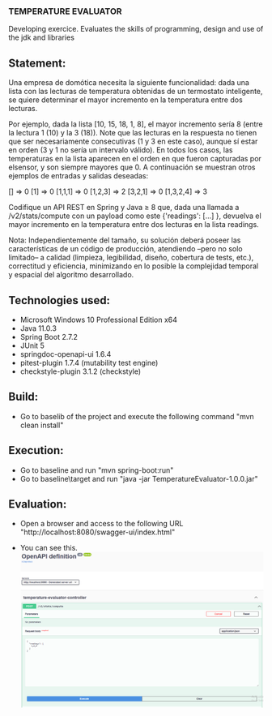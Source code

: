### TEMPERATURE EVALUATOR

Developing exercice. Evaluates the skills of programming, design and use of the jdk and libraries

## Statement:

Una empresa de domótica necesita la siguiente funcionalidad: dada una lista con las lecturas de temperatura
obtenidas de un termostato inteligente, se quiere determinar el mayor incremento en la temperatura entre dos 
lecturas.

Por ejemplo, dada la lista [10, 15, 18, 1, 8], el mayor incremento sería 8 (entre la lectura 1 (10) y la 3 (18)). 
Note que las lecturas en la respuesta no tienen que ser necesariamente consecutivas (1 y 3 en este caso), 
aunque sí estar en orden (3 y 1 no sería un intervalo válido). En todos los casos, las temperaturas en la lista 
aparecen en el orden en que fueron capturadas por elsensor, y son siempre mayores que 0. A continuación se 
muestran otros ejemplos de entradas y salidas deseadas:

[] => 0 [1] => 0 [1,1,1] => 0 [1,2,3] => 2 [3,2,1] => 0 [1,3,2,4] => 3

Codifique un API REST en Spring y Java ≥ 8 que, dada una llamada a /v2/stats/compute con un payload
como este {'readings': [...] }, devuelva el mayor incremento en la temperatura entre dos lecturas en la 
lista readings.

Nota: Independientemente del tamaño, su solución deberá poseer las características de un código de 
producción, atendiendo –pero no solo limitado– a calidad (limpieza, legibilidad, diseño, cobertura de tests, 
etc.), correctitud y eficiencia, minimizando en lo posible la complejidad temporal y espacial del algoritmo 
desarrollado.

## Technologies used:

- Microsoft Windows 10 Professional Edition x64
- Java 11.0.3
- Spring Boot 2.7.2
- JUnit 5
- springdoc-openapi-ui 1.6.4
- pitest-plugin 1.7.4 (mutability test engine)
- checkstyle-plugin 3.1.2 (checkstyle)

## Build:

- Go to baselib of the project and execute the following command "mvn clean install"

## Execution:

- Go to baseline and run "mvn spring-boot:run"
- Go to baseline\target and run "java -jar TemperatureEvaluator-1.0.0.jar"

## Evaluation:

- Open a browser and access to the following URL "http://localhost:8080/swagger-ui/index.html"

- You can see this. 
![alt text](https://github.com/jeag2002/ElectronicID/blob/master/TemperatureEvaluator/openapi.png?raw=true)